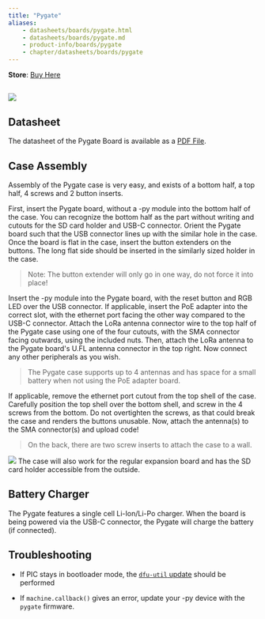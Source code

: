 ```yaml
---
title: "Pygate"
aliases:
    - datasheets/boards/pygate.html
    - datasheets/boards/pygate.md
    - product-info/boards/pygate
    - chapter/datasheets/boards/pygate
---
```

**Store**: [Buy Here](https://pycom.io/product/pygate/)

## ![](/gitbook/assets/pygate.png)

## Datasheet

The datasheet of the Pygate Board is available as a [PDF File](/gitbook/assets/specsheets/Pycom_002_Specsheets_Pygate_v1.pdf).


## Case Assembly

Assembly of the Pygate case is very easy, and exists of a bottom half, a top half, 4 screws and 2 button inserts. 

First, insert the Pygate board, without a -py module into the bottom half of the case. You can recognize the bottom half as the part without writing and cutouts for the SD card holder and USB-C connector. Orient the Pygate board such that the USB connector lines up with the similar hole in the case. Once the board is flat in the case, insert the button extenders on the buttons. The long flat side should be inserted in the similarly sized holder in the case. 

>Note: The button extender will only go in one way, do not force it into place! 

Insert the -py module into the Pygate board, with the reset button and RGB LED over the USB connector. If applicable, insert the PoE adapter into the correct slot, with the ethernet port facing the other way compared to the USB-C connector. Attach the LoRa antenna connector wire to the top half of the Pygate case using one of the four cutouts, with the SMA connector facing outwards, using the included nuts. Then, attach the LoRa antenna to the Pygate board's U.FL antenna connector in the top right. Now connect any other peripherals as you wish. 

>The Pygate case supports up to 4 antennas and has space for a small battery when not using the PoE adapter board. 

If applicable, remove the ethernet port cutout from the top shell of the case.
Carefully position the top shell over the bottom shell, and screw in the 4 screws from the bottom. Do not overtighten the screws, as that could break the case and renders the buttons unusable.
Now, attach the antenna(s) to the SMA connector(s) and upload code! 

>On the back, there are two screw inserts to attach the case to a wall. 

![](/gitbook/assets/pygate-case.jpg)
The case will also work for the regular expansion board and has the SD card holder accessible from the outside.


## Battery Charger

The Pygate features a single cell Li-Ion/Li-Po charger. When the board is being powered via the USB-C connector, the Pygate will charge the battery \(if connected\).

## Troubleshooting

* If PIC stays in bootloader mode, the [`dfu-util` update](/pytrackpysense/installation/firmware) should be performed

* If `machine.callback()` gives an error, update your -py device with the `pygate` firmware.

